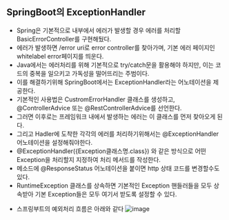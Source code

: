 
## SpringBoot의 ExceptionHandler

- Spring은 기본적으로 내부에서 에러가 발생할 경우 에러를 처리할 BasicErrorController를 구현해뒀다.
- 에러가 발생하면 /error uri로 error controller를 찾아가며, 기본 에러 페이지인 whitelabel error페이지를 띄운다.
- Java에서는 에러처리를 위해 기본적으로 try/catch문을 활용해야 하지만, 이는 코드의 중복을 일으키고 가독성을 떨어뜨리는 주범이다.
- 이를 해결하기위해 SpringBoot에서는 ExceptionHandler라는 어노테이션을 제공한다.
- 기본적인 사용법은 CustromErrorHandler 클래스를 생성하고, @ControllerAdvice 또는 @RestControllerAdvice를 선언한다.
- 그러면 이후로는 프레임워크 내에서 발생하는 에러는 이 클래스를 먼저 찾아오게 된다.
- 그리고 Hadler에 도착한 각각의 에러를 처리하기위해서는 @ExceptionHandler어노테이션을 설정해줘야한다.
- @ExceptionHandler({Exception클래스명.class}) 와 같은 방식으로 어떤 Exception을 처리할지 지정하여 처리 메서드를 작성한다.
- 메소드에 @ResponseStatus 어노테이션을 붙이면 http 상태 코드를 변경할수도 있다.
- RuntimeException 클래스를 상속하면 기본적인 Exception 핸들러들을 모두 상속받아 기본 Exception들은 모두 여기서 받도록 설정할 수 있다.

* 스프링부트의 예외처리 흐름은 아래와 같다
  ![image](https://github.com/destiny1017/TIL/assets/44860334/824d8498-76ce-4be9-bc18-540918ded68f)

